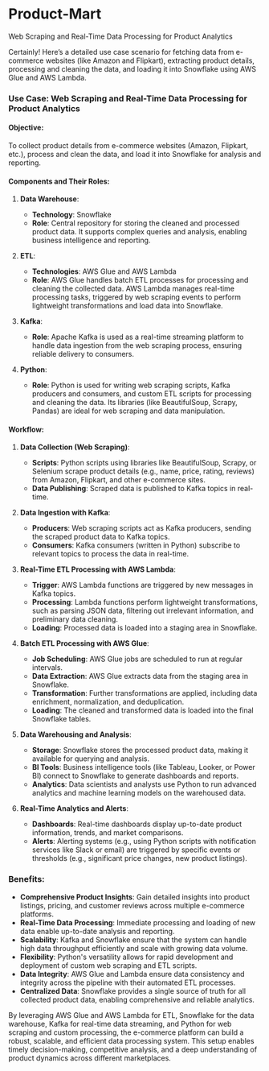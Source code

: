 # Product-Mart
Web Scraping and Real-Time Data Processing for Product Analytics

Certainly! Here’s a detailed use case scenario for fetching data from e-commerce websites (like Amazon and Flipkart), extracting product details, processing and cleaning the data, and loading it into Snowflake using AWS Glue and AWS Lambda.

### Use Case: Web Scraping and Real-Time Data Processing for Product Analytics

#### Objective:
To collect product details from e-commerce websites (Amazon, Flipkart, etc.), process and clean the data, and load it into Snowflake for analysis and reporting.

#### Components and Their Roles:

1. **Data Warehouse**:
   - **Technology**: Snowflake
   - **Role**: Central repository for storing the cleaned and processed product data. It supports complex queries and analysis, enabling business intelligence and reporting.

2. **ETL**:
   - **Technologies**: AWS Glue and AWS Lambda
   - **Role**: AWS Glue handles batch ETL processes for processing and cleaning the collected data. AWS Lambda manages real-time processing tasks, triggered by web scraping events to perform lightweight transformations and load data into Snowflake.

3. **Kafka**:
   - **Role**: Apache Kafka is used as a real-time streaming platform to handle data ingestion from the web scraping process, ensuring reliable delivery to consumers.

4. **Python**:
   - **Role**: Python is used for writing web scraping scripts, Kafka producers and consumers, and custom ETL scripts for processing and cleaning the data. Its libraries (like BeautifulSoup, Scrapy, Pandas) are ideal for web scraping and data manipulation.

#### Workflow:

1. **Data Collection (Web Scraping)**:
   - **Scripts**: Python scripts using libraries like BeautifulSoup, Scrapy, or Selenium scrape product details (e.g., name, price, rating, reviews) from Amazon, Flipkart, and other e-commerce sites.
   - **Data Publishing**: Scraped data is published to Kafka topics in real-time.

2. **Data Ingestion with Kafka**:
   - **Producers**: Web scraping scripts act as Kafka producers, sending the scraped product data to Kafka topics.
   - **Consumers**: Kafka consumers (written in Python) subscribe to relevant topics to process the data in real-time.

3. **Real-Time ETL Processing with AWS Lambda**:
   - **Trigger**: AWS Lambda functions are triggered by new messages in Kafka topics.
   - **Processing**: Lambda functions perform lightweight transformations, such as parsing JSON data, filtering out irrelevant information, and preliminary data cleaning.
   - **Loading**: Processed data is loaded into a staging area in Snowflake.

4. **Batch ETL Processing with AWS Glue**:
   - **Job Scheduling**: AWS Glue jobs are scheduled to run at regular intervals.
   - **Data Extraction**: AWS Glue extracts data from the staging area in Snowflake.
   - **Transformation**: Further transformations are applied, including data enrichment, normalization, and deduplication.
   - **Loading**: The cleaned and transformed data is loaded into the final Snowflake tables.

5. **Data Warehousing and Analysis**:
   - **Storage**: Snowflake stores the processed product data, making it available for querying and analysis.
   - **BI Tools**: Business intelligence tools (like Tableau, Looker, or Power BI) connect to Snowflake to generate dashboards and reports.
   - **Analytics**: Data scientists and analysts use Python to run advanced analytics and machine learning models on the warehoused data.

6. **Real-Time Analytics and Alerts**:
   - **Dashboards**: Real-time dashboards display up-to-date product information, trends, and market comparisons.
   - **Alerts**: Alerting systems (e.g., using Python scripts with notification services like Slack or email) are triggered by specific events or thresholds (e.g., significant price changes, new product listings).

### Benefits:
- **Comprehensive Product Insights**: Gain detailed insights into product listings, pricing, and customer reviews across multiple e-commerce platforms.
- **Real-Time Data Processing**: Immediate processing and loading of new data enable up-to-date analysis and reporting.
- **Scalability**: Kafka and Snowflake ensure that the system can handle high data throughput efficiently and scale with growing data volume.
- **Flexibility**: Python's versatility allows for rapid development and deployment of custom web scraping and ETL scripts.
- **Data Integrity**: AWS Glue and Lambda ensure data consistency and integrity across the pipeline with their automated ETL processes.
- **Centralized Data**: Snowflake provides a single source of truth for all collected product data, enabling comprehensive and reliable analytics.

By leveraging AWS Glue and AWS Lambda for ETL, Snowflake for the data warehouse, Kafka for real-time data streaming, and Python for web scraping and custom processing, the e-commerce platform can build a robust, scalable, and efficient data processing system. This setup enables timely decision-making, competitive analysis, and a deep understanding of product dynamics across different marketplaces.
